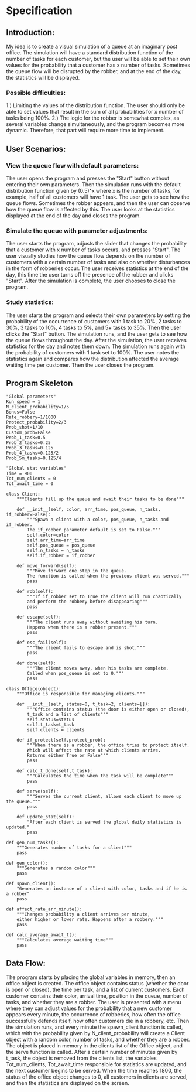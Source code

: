# Specification
## Introduction:
My idea is to create a visual simulation of a queue at an imaginary post office. The simulation will have a standard distribution function of the number of tasks for each customer, but the user will be able to set their own values ​​for the probability that a customer has x number of tasks. Sometimes the queue flow will be disrupted by the robber, and at the end of the day, the statistics will be displayed.
### Possible difficulties:
1.) Limiting the values ​​of the distribution function. The user should only be able to set values ​​that result in the sum of all probabilities for x number of tasks being 100%.
2.) The logic for the robber is somewhat complex, as several variables change simultaneously, and the program becomes more dynamic. Therefore, that part will require more time to implement.

## User Scenarios:
### View the queue flow with default parameters:
The user opens the program and presses the "Start" button without entering their own parameters. Then the simulation runs with the default distribution function given by (0.5)^x where x is the number of tasks, for example, half of all customers will have 1 task. The user gets to see how the queue flows. Sometimes the robber appears, and then the user can observe how the queue flow is affected by this. The user looks at the statistics displayed at the end of the day and closes the program.
### Simulate the queue with parameter adjustments:
The user starts the program, adjusts the slider that changes the probability that a customer with x number of tasks occurs, and presses "Start". The user visually studies how the queue flow depends on the number of customers with a certain number of tasks and also on whether disturbances in the form of robberies occur. The user receives statistics at the end of the day, this time the user turns off the presence of the robber and clicks "Start". After the simulation is complete, the user chooses to close the program.
### Study statistics:
The user starts the program and selects their own parameters by setting the probability of the occurrence of customers with 1 task to 20%, 2 tasks to 30%, 3 tasks to 10%, 4 tasks to 5%, and 5+ tasks to 35%. Then the user clicks the "Start" button. The simulation runs, and the user gets to see how the queue flows throughout the day. After the simulation, the user receives statistics for the day and notes them down. The simulation runs again with the probability of customers with 1 task set to 100%. The user notes the statistics again and compares how the distribution affected the average waiting time per customer. Then the user closes the program.

## Program Skeleton
```
"Global parameters"
Run_speed = 1
N_client_probability=1/5
Bonus=False
Rate_robbery=1/1000
Protect_probability=2/3
Prob_shot=1/10
Custom_prob=False
Prob_1_task=0.5
Prob_2_tasks=0.25
Prob_3_tasks=0.125
Prob_4_tasks=0.125/2
Prob_5m_tasks=0.125/4

"Global stat variables"
Time = 900
Tot_num_clients = 0
Tot_await_time = 0

class Client:
    """Clients fill up the queue and await their tasks to be done"""

    def __init__(self, color, arr_time, pos_queue, n_tasks, if_robber=False):
        """Spawn a client with a color, pos_queue, n_tasks and if_robber.
        The if_robber parameter default is set to False."""
        self.color=color
        self.arr_time=arr_time
        self.pos_queue = pos_queue
        self.n_tasks = n_tasks
        self.if_robber = if_robber

    def move_forward(self):
        """Move forward one step in the queue.
        The function is called when the previous client was served."""
        pass

    def rob(self):
        """If if_robber set to True the client will run chaotically
        and perform the robbery before disappearing"""
        pass

    def escape(self):
        """The client runs away without awaiting his turn.
        Happens when there is a robber present."""
        pass

    def esc_fail(self):
        """The client fails to escape and is shot."""
        pass

    def done(self):
        """The client moves away, when his tasks are complete.
        Called when pos_queue is set to 0."""
        pass

class Office(object):
    """Office is responsible for managing clients."""

    def __init__(self, status=0, t_task=2, clients=[]):
        """Office contains status (the door is either open or closed),
        t_task and a list of clients"""
        self.status=status
        self.t_task=t_task
        self.clients = clients

    def if_protect(self,protect_prob):
        """When there is a robber, the office tries to protect itself.
        Which will affect the rate at which clients arrive.
        Returns either True or False"""
        pass

    def calc_t_done(self,t_task):
        """Calculates the time when the task will be complete"""
        pass

    def serve(self):
        """Serves the current client, allows each client to move up the queue."""
        pass

    def update_stat(self):
        "After each client is served the global daily statistics is updated."
        pass

def gen_num_tasks():
    """Generates number of tasks for a client"""
    pass

def gen_color():
    """Generates a random color"""
    pass

def spawn_client():
    "Generates an instance of a client with color, tasks and if he is a robber"
    pass

def affect_rate_arr_minute():
    """Changes probability a client arrives per minute,
    either higher or lower rate. Happens after a robbery."""
    pass

def calc_average_await_t():
    """Calculates average waiting time"""
    pass
```
## Data Flow:
The program starts by placing the global variables in memory, then an office object is created. The office object contains status (whether the door is open or closed), the time per task, and a list of current customers. Each customer contains their color, arrival time, position in the queue, number of tasks, and whether they are a robber. The user is presented with a menu where they can adjust values ​​for the probability that a new customer appears every minute, the occurrence of robberies, how often the office successfully defends itself, how often customers die in a robbery, etc. Then the simulation runs, and every minute the spawn_client function is called, which with the probability given by N_client_probability will create a Client object with a random color, number of tasks, and whether they are a robber. The object is placed in memory in the clients list of the Office object, and the serve function is called. After a certain number of minutes given by t_task, the object is removed from the clients list, the variables Tot_num_clients, Tot_await_time responsible for statistics are updated, and the next customer begins to be served. When the time reaches 1800, the status of the office object changes to 0, all customers in clients are served, and then the statistics are displayed on the screen.
